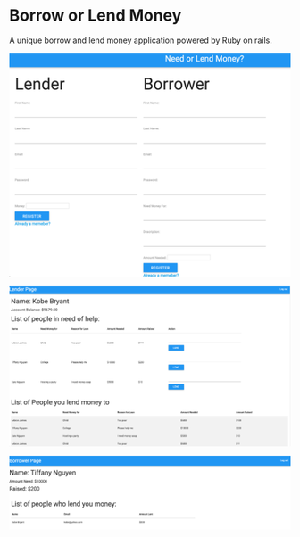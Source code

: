 # Borrow or Lend Money

A unique borrow and lend money application powered by Ruby on rails.

![Alt text](/images/login.png?raw=true "login")

![Alt text](/images/lender.png?raw=true "Lender Page")

![Alt text](/images/borrower.png?raw=true "Borrower Page")

